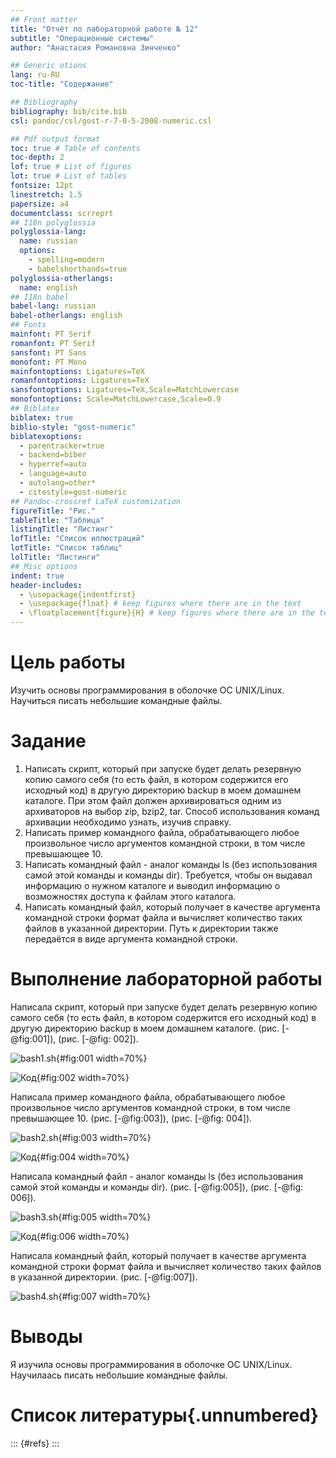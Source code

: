 ```yaml
---
## Front matter
title: "Отчёт по лабораторной работе № 12"
subtitle: "Операционные системы"
author: "Анастасия Романовна Зинченко"

## Generic otions
lang: ru-RU
toc-title: "Содержание"

## Bibliography
bibliography: bib/cite.bib
csl: pandoc/csl/gost-r-7-0-5-2008-numeric.csl

## Pdf output format
toc: true # Table of contents
toc-depth: 2
lof: true # List of figures
lot: true # List of tables
fontsize: 12pt
linestretch: 1.5
papersize: a4
documentclass: scrreprt
## I18n polyglossia
polyglossia-lang:
  name: russian
  options:
	- spelling=modern
	- babelshorthands=true
polyglossia-otherlangs:
  name: english
## I18n babel
babel-lang: russian
babel-otherlangs: english
## Fonts
mainfont: PT Serif
romanfont: PT Serif
sansfont: PT Sans
monofont: PT Mono
mainfontoptions: Ligatures=TeX
romanfontoptions: Ligatures=TeX
sansfontoptions: Ligatures=TeX,Scale=MatchLowercase
monofontoptions: Scale=MatchLowercase,Scale=0.9
## Biblatex
biblatex: true
biblio-style: "gost-numeric"
biblatexoptions:
  - parentracker=true
  - backend=biber
  - hyperref=auto
  - language=auto
  - autolang=other*
  - citestyle=gost-numeric
## Pandoc-crossref LaTeX customization
figureTitle: "Рис."
tableTitle: "Таблица"
listingTitle: "Листинг"
lofTitle: "Список иллюстраций"
lotTitle: "Список таблиц"
lolTitle: "Листинги"
## Misc options
indent: true
header-includes:
  - \usepackage{indentfirst}
  - \usepackage{float} # keep figures where there are in the text
  - \floatplacement{figure}{H} # keep figures where there are in the text
---
```


# Цель работы

Изучить основы программирования в оболочке OC UNIX/Linux. Научиться писать небольшие командные файлы.

# Задание

1. Написать скрипт, который при запуске будет делать резервную копию самого себя (то есть файл, в котором содержится его исходный код) в другую директорию backup в моем домашнем каталоге. При этом файл должен архивироваться одним из архиваторов на выбор zip, bzip2, tar. Способ использования команд архивации необходимо узнать, изучив справку. 
2. Написать пример командного файла, обрабатывающего любое произвольное число аргументов командной строки, в том числе превышающее 10. 
3. Написать командный файл - аналог команды ls (без использования самой этой команды и команды dir). Требуется, чтобы он выдавал информацию о нужном каталоге и выводил информацию о возможностях доступа к файлам этого каталога.
4. Написать командный файл, который получает в качестве аргумента командной строки формат файла и вычисляет количество таких файлов в указанной директории. Путь к директории также передаётся в виде аргумента командной строки.

# Выполнение лабораторной работы

Написала скрипт, который при запуске будет делать резервную копию самого себя (то есть файл, в котором содержится его исходный код) в другую директорию backup в моем домашнем каталоге. (рис. [-@fig:001]), (рис. [-@fig: 002]).

![bash1.sh](image/001.png){#fig:001 width=70%}

![Код](image/002.png){#fig:002 width=70%}

Написала пример командного файла, обрабатывающего любое произвольное число аргументов командной строки, в том числе превышающее 10. (рис. [-@fig:003]), (рис. [-@fig: 004]).

![bash2.sh](image/003.png){#fig:003 width=70%}

![Код](image/004.png){#fig:004 width=70%}

Написала командный файл - аналог команды ls (без использования самой этой команды и команды dir). (рис. [-@fig:005]), (рис. [-@fig: 006]).

![bash3.sh](image/005.png){#fig:005 width=70%}

![Код](image/006.png){#fig:006 width=70%}

Написала командный файл, который получает в качестве аргумента командной строки формат файла и вычисляет количество таких файлов в указанной директории. (рис. [-@fig:007]).

![bash4.sh](image/007.png){#fig:007 width=70%}

# Выводы

Я изучила основы программирования в оболочке OC UNIX/Linux. Научилаась писать небольшие командные файлы.


# Список литературы{.unnumbered}

::: {#refs}
:::
